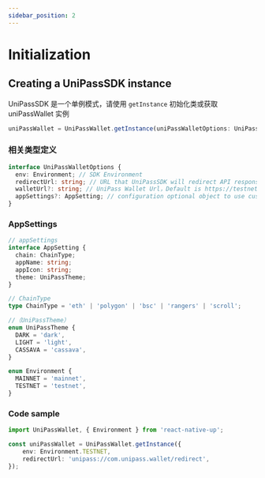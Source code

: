 ```yaml
---
sidebar_position: 2
---
```


# Initialization

## Creating a UniPassSDK instance

UniPassSDK 是一个单例模式，请使用 `getInstance` 初始化类或获取 uniPassWallet 实例

```typescript
uniPassWallet = UniPassWallet.getInstance(uniPassWalletOptions: UniPassWalletOptions)
```

### 相关类型定义

```typescript
interface UniPassWalletOptions {
  env: Environment; // SDK Environment
  redirectUrl: string; // URL that UniPassSDK will redirect API responses  
  walletUrl?: string; // UniPass Wallet Url，Default is https://testnet.wallet.unipass.id 
  appSettings?: AppSetting; // configuration optional object to use custom app settings
}
```

### AppSettings

```typescript
// appSettings
interface AppSetting {
  chain: ChainType;
  appName: string;
  appIcon: string;
  theme: UniPassTheme;
}

// ChainType
type ChainType = 'eth' | 'polygon' | 'bsc' | 'rangers' | 'scroll';

//（UniPassTheme）
enum UniPassTheme {
  DARK = 'dark',
  LIGHT = 'light',
  CASSAVA = 'cassava',
}

enum Environment {
  MAINNET = 'mainnet',
  TESTNET = 'testnet',
}
```

### Code sample

```typescript
import UniPassWallet, { Environment } from 'react-native-up';

const uniPassWallet = UniPassWallet.getInstance({
    env: Environment.TESTNET,
    redirectUrl: 'unipass://com.unipass.wallet/redirect',
});
```

